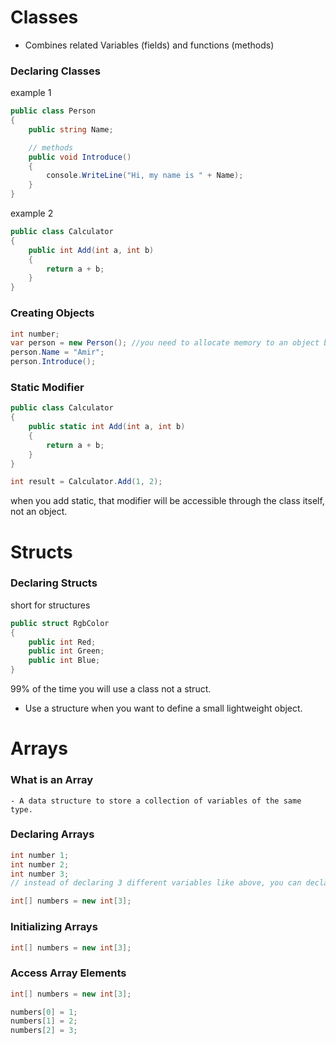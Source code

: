 # Classes

- Combines related Variables (fields) and functions (methods)

### Declaring Classes

example 1

```csharp
public class Person
{
    public string Name;

    // methods
    public void Introduce()
    {
        console.WriteLine("Hi, my name is " + Name);
    }
}
```

example 2

```csharp
public class Calculator
{
    public int Add(int a, int b)
    {
        return a + b;
    }
}
```

### Creating Objects

```csharp
int number;
var person = new Person(); //you need to allocate memory to an object by using the new operator.
person.Name = "Amir";
person.Introduce();
```

### Static Modifier

```csharp
public class Calculator
{
    public static int Add(int a, int b)
    {
        return a + b;
    }
}

int result = Calculator.Add(1, 2);
```

when you add static, that modifier will be accessible through the class itself, not an object.

# Structs

### Declaring Structs

short for structures

```csharp
public struct RgbColor
{
    public int Red;
    public int Green;
    public int Blue;
}
```
99% of the time you will use a class not a struct.

 - Use a structure when you want to define a small lightweight object.

 # Arrays

### What is an Array
    - A data structure to store a collection of variables of the same type.
### Declaring Arrays
```csharp
int number 1;
int number 2;
int number 3;
// instead of declaring 3 different variables like above, you can declare and array like below.

int[] numbers = new int[3];
```
### Initializing Arrays
```csharp
int[] numbers = new int[3];
```

### Access Array Elements
```csharp
int[] numbers = new int[3];

numbers[0] = 1;
numbers[1] = 2;
numbers[2] = 3;

```